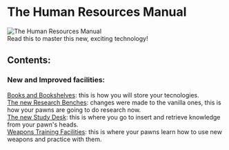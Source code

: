 # The Human Resources Manual
![The Human Resources Manual](https://i.imgur.com/GelF7I6.png)\
Read this to master this new, exciting technology!

## Contents:
### New and Improved facilities:
[Books and Bookshelves](https://github.com/jptrrs/HumanResources/wiki/Books-and-Bookshelves): this is how you will store your tecnologies.\
[The new Research Benches](https://github.com/jptrrs/HumanResources/wiki/The-new-Research-Benches): changes were made to the vanilla ones, this is how your pawns are going to do research now.\
[The new Study Desk](https://github.com/jptrrs/HumanResources/wiki/The-new-Study-Desk): this is where you go to insert and retrieve knowledge from your pawn's heads.\
[Weapons Training Facilities](https://github.com/jptrrs/HumanResources/wiki/Weapon-Training): this is where your pawns learn how to use new weapons and practice with them.